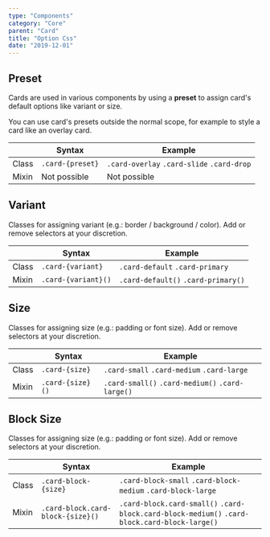 ```yaml
---
type: "Components"
category: "Core"
parent: "Card"
title: "Option Css"
date: "2019-12-01"
---
```


## Preset

Cards are used in various components by using a **preset** to assign card's default options like variant or size.

You can use card's presets outside the normal scope, for example to style a card like an overlay card.

<div class="table-scroll">

|                         | Syntax                                    | Example                       |
| ----------------------- | ----------------------------------------- | ----------------------------- |
| Class                   | `.card-{preset}`                         | `.card-overlay` `.card-slide` `.card-drop` |
| Mixin                   | Not possible                              | Not possible                  |

</div>

<demo>
  <demovanilla src="vanilla/components/core/card/preset">
  </demovanilla>
</demo>

## Variant

Classes for assigning variant (e.g.: border / background / color). Add or remove selectors at your discretion.

<div class="table-scroll">

|                         | Syntax                                    | Example                       |
| ----------------------- | ----------------------------------------- | ----------------------------- |
| Class                   | `.card-{variant}`                        | `.card-default` `.card-primary` |
| Mixin                   | `.card-{variant}()`                      | `.card-default()` `.card-primary()`         |

</div>

<demo>
  <demovanilla src="vanilla/components/core/card/variant">
  </demovanilla>
</demo>

## Size

Classes for assigning size (e.g.: padding or font size). Add or remove selectors at your discretion.

<div class="table-scroll">

|                         | Syntax                                    | Example                       |
| ----------------------- | ----------------------------------------- | ----------------------------- |
| Class                   | `.card-{size}`                           | `.card-small` `.card-medium` `.card-large`|
| Mixin                   | `.card-{size}()`                         | `.card-small()` `.card-medium()` `.card-large()`         |

</div>

<demo>
  <demovanilla src="vanilla/components/core/card/size">
  </demovanilla>
</demo>

## Block Size

Classes for assigning size (e.g.: padding or font size). Add or remove selectors at your discretion.

<div class="table-scroll">

|                         | Syntax                                    | Example                       |
| ----------------------- | ----------------------------------------- | ----------------------------- |
| Class                   | `.card-block-{size}`                           | `.card-block-small` `.card-block-medium` `.card-block-large`|
| Mixin                   | `.card-block.card-block-{size}()`                         | `.card-block.card-small()` `.card-block.card-block-medium()` `.card-block.card-block-large()`         |

</div>

<demo>
  <demovanilla src="vanilla/components/core/card/block-size">
  </demovanilla>
</demo>
